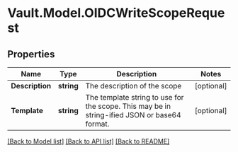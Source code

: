 # Vault.Model.OIDCWriteScopeRequest

## Properties

Name | Type | Description | Notes
------------ | ------------- | ------------- | -------------
**Description** | **string** | The description of the scope | [optional] 
**Template** | **string** | The template string to use for the scope. This may be in string-ified JSON or base64 format. | [optional] 

[[Back to Model list]](../README.md#documentation-for-models) [[Back to API list]](../README.md#documentation-for-api-endpoints) [[Back to README]](../README.md)

